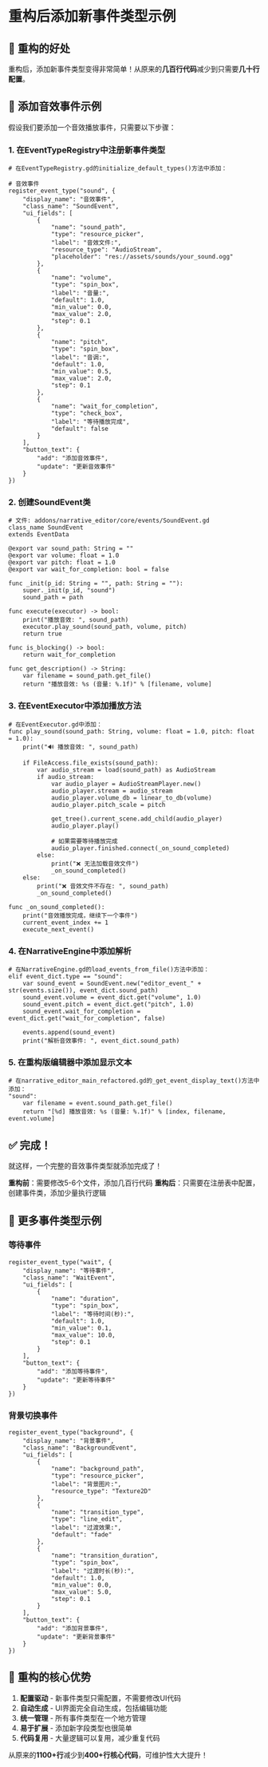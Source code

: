 # 重构后添加新事件类型示例

## 🎉 重构的好处

重构后，添加新事件类型变得非常简单！从原来的**几百行代码**减少到只需要**几十行配置**。

## 📝 添加音效事件示例

假设我们要添加一个音效播放事件，只需要以下步骤：

### 1. 在EventTypeRegistry中注册新事件类型

```gdscript
# 在EventTypeRegistry.gd的initialize_default_types()方法中添加：

# 音效事件
register_event_type("sound", {
	"display_name": "音效事件",
	"class_name": "SoundEvent",
	"ui_fields": [
		{
			"name": "sound_path",
			"type": "resource_picker",
			"label": "音效文件:",
			"resource_type": "AudioStream",
			"placeholder": "res://assets/sounds/your_sound.ogg"
		},
		{
			"name": "volume",
			"type": "spin_box",
			"label": "音量:",
			"default": 1.0,
			"min_value": 0.0,
			"max_value": 2.0,
			"step": 0.1
		},
		{
			"name": "pitch",
			"type": "spin_box",
			"label": "音调:",
			"default": 1.0,
			"min_value": 0.5,
			"max_value": 2.0,
			"step": 0.1
		},
		{
			"name": "wait_for_completion",
			"type": "check_box",
			"label": "等待播放完成",
			"default": false
		}
	],
	"button_text": {
		"add": "添加音效事件",
		"update": "更新音效事件"
	}
})
```

### 2. 创建SoundEvent类

```gdscript
# 文件: addons/narrative_editor/core/events/SoundEvent.gd
class_name SoundEvent
extends EventData

@export var sound_path: String = ""
@export var volume: float = 1.0
@export var pitch: float = 1.0
@export var wait_for_completion: bool = false

func _init(p_id: String = "", path: String = ""):
	super._init(p_id, "sound")
	sound_path = path

func execute(executor) -> bool:
	print("播放音效: ", sound_path)
	executor.play_sound(sound_path, volume, pitch)
	return true

func is_blocking() -> bool:
	return wait_for_completion

func get_description() -> String:
	var filename = sound_path.get_file()
	return "播放音效: %s (音量: %.1f)" % [filename, volume]
```

### 3. 在EventExecutor中添加播放方法

```gdscript
# 在EventExecutor.gd中添加：
func play_sound(sound_path: String, volume: float = 1.0, pitch: float = 1.0):
	print("🔊 播放音效: ", sound_path)
	
	if FileAccess.file_exists(sound_path):
		var audio_stream = load(sound_path) as AudioStream
		if audio_stream:
			var audio_player = AudioStreamPlayer.new()
			audio_player.stream = audio_stream
			audio_player.volume_db = linear_to_db(volume)
			audio_player.pitch_scale = pitch
			
			get_tree().current_scene.add_child(audio_player)
			audio_player.play()
			
			# 如果需要等待播放完成
			audio_player.finished.connect(_on_sound_completed)
		else:
			print("❌ 无法加载音效文件")
			_on_sound_completed()
	else:
		print("❌ 音效文件不存在: ", sound_path)
		_on_sound_completed()

func _on_sound_completed():
	print("音效播放完成，继续下一个事件")
	current_event_index += 1
	execute_next_event()
```

### 4. 在NarrativeEngine中添加解析

```gdscript
# 在NarrativeEngine.gd的load_events_from_file()方法中添加：
elif event_dict.type == "sound":
	var sound_event = SoundEvent.new("editor_event_" + str(events.size()), event_dict.sound_path)
	sound_event.volume = event_dict.get("volume", 1.0)
	sound_event.pitch = event_dict.get("pitch", 1.0)
	sound_event.wait_for_completion = event_dict.get("wait_for_completion", false)
	
	events.append(sound_event)
	print("解析音效事件: ", event_dict.sound_path)
```

### 5. 在重构版编辑器中添加显示文本

```gdscript
# 在narrative_editor_main_refactored.gd的_get_event_display_text()方法中添加：
"sound":
	var filename = event.sound_path.get_file()
	return "[%d] 播放音效: %s (音量: %.1f)" % [index, filename, event.volume]
```

## ✅ 完成！

就这样，一个完整的音效事件类型就添加完成了！

**重构前**：需要修改5-6个文件，添加几百行代码
**重构后**：只需要在注册表中配置，创建事件类，添加少量执行逻辑

## 🚀 更多事件类型示例

### 等待事件
```gdscript
register_event_type("wait", {
	"display_name": "等待事件",
	"class_name": "WaitEvent",
	"ui_fields": [
		{
			"name": "duration",
			"type": "spin_box",
			"label": "等待时间(秒):",
			"default": 1.0,
			"min_value": 0.1,
			"max_value": 10.0,
			"step": 0.1
		}
	],
	"button_text": {
		"add": "添加等待事件",
		"update": "更新等待事件"
	}
})
```

### 背景切换事件
```gdscript
register_event_type("background", {
	"display_name": "背景事件",
	"class_name": "BackgroundEvent",
	"ui_fields": [
		{
			"name": "background_path",
			"type": "resource_picker",
			"label": "背景图片:",
			"resource_type": "Texture2D"
		},
		{
			"name": "transition_type",
			"type": "line_edit",
			"label": "过渡效果:",
			"default": "fade"
		},
		{
			"name": "transition_duration",
			"type": "spin_box",
			"label": "过渡时长(秒):",
			"default": 1.0,
			"min_value": 0.0,
			"max_value": 5.0,
			"step": 0.1
		}
	],
	"button_text": {
		"add": "添加背景事件",
		"update": "更新背景事件"
	}
})
```

## 🎯 重构的核心优势

1. **配置驱动** - 新事件类型只需配置，不需要修改UI代码
2. **自动生成** - UI界面完全自动生成，包括编辑功能
3. **统一管理** - 所有事件类型在一个地方管理
4. **易于扩展** - 添加新字段类型也很简单
5. **代码复用** - 大量逻辑可以复用，减少重复代码

从原来的**1100+行**减少到**400+行核心代码**，可维护性大大提升！ 